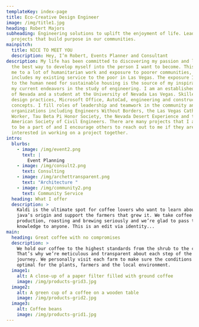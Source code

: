 ```yaml
---
templateKey: index-page
title: Eco-Creative Design Engineer
image: /img/title1.jpg
heading: Robert Majors
subheading: Engineering solutions to uplift the enjoyment of life. Leading
  projects that build purpose in our communities.
mainpitch:
  title: NICE TO MEET YOU
  description: Hey, I’m Robert, Events Planner and Consultant
description: My life has been committed to discovering my passion and learning
  the best way to develop myself into the person I want to become. This has led
  me to a lot of humanitarian work and exposure to poorer communities, which
  includes my existing service to the poor in Las Vegas. The exposure I have had
  to the human need for sustainable housing is the source of my inspiration for
  my current endeavors in the study of engineering. I am an established resident
  of Nevada and a student at the University of Nevada Las Vegas. Skilled in
  design practices, Microsoft Office, AutoCad, engineering and construction
  concepts. I fill roles of leadership and teamwork in the community and in
  organizations including Engineers Without Borders, the Las Vegas Catholic
  Worker, Tau Beta Pi Honor Society, the Nevada Desert Experience and the
  American Society of Civil Engineers. There are many projects that I am proud
  to be a part of and I encourage others to reach out to me if they are
  interested in working on a project together.
intro:
  blurbs:
    - image: /img/event2.png
      text: |
        Event Planning
    - image: /img/consult2.png
      text: Consulting
    - image: /img/archettransparent.png
      text: "Architecture "
    - image: /img/community2.png
      text: Community Service
  heading: What I offer
  description: >
    Kaldi is the ultimate spot for coffee lovers who want to learn about their
    java’s origin and support the farmers that grew it. We take coffee
    production, roasting and brewing seriously and we’re glad to pass that
    knowledge to anyone. This is an edit via identity...
main:
  heading: Great coffee with no compromises
  description: >
    We hold our coffee to the highest standards from the shrub to the cup.
    That’s why we’re meticulous and transparent about each step of the coffee’s
    journey. We personally visit each farm to make sure the conditions are
    optimal for the plants, farmers and the local environment.
  image1:
    alt: A close-up of a paper filter filled with ground coffee
    image: /img/products-grid3.jpg
  image2:
    alt: A green cup of a coffee on a wooden table
    image: /img/products-grid2.jpg
  image3:
    alt: Coffee beans
    image: /img/products-grid1.jpg
---
```

